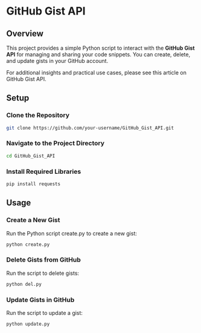 # GitHub Gist API

## Overview

This project provides a simple Python script to interact with the **GitHub Gist API** for managing and sharing your code snippets. You can create, delete, and update gists in your GitHub account.

For additional insights and practical use cases, please see this article on GitHub Gist API.


## Setup

### Clone the Repository

```bash
git clone https://github.com/your-username/GitHub_Gist_API.git
```

### Navigate to the Project Directory

```bash
cd GitHub_Gist_API
```

### Install Required Libraries

```bash
pip install requests
```

## Usage

### Create a New Gist
Run the Python script create.py to create a new gist:

```bash
python create.py
```

### Delete Gists from GitHub
Run the script to delete gists:

```bash
python del.py
```

### Update Gists in GitHub
Run the script to update a gist:

```bash
python update.py
```
